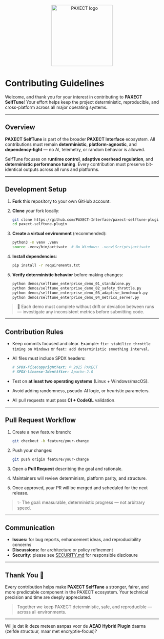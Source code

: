 


<p align="center">
  <img src="docs/ChatGPT%20Image%202%20okt%202025,%2022_22_22.png" alt="PAXECT logo" width="200"/>
</p>

# Contributing Guidelines

Welcome, and thank you for your interest in contributing to **PAXECT SelfTune**!
Your effort helps keep the project deterministic, reproducible, and cross-platform across all major operating systems.

---

## Overview

**PAXECT SelfTune** is part of the broader **PAXECT Interface** ecosystem.
All contributions must remain **deterministic**, **platform-agnostic**, and **dependency-light** —
no AI, telemetry, or random behavior is allowed.

SelfTune focuses on **runtime control**, **adaptive overhead regulation**, and **deterministic performance tuning**.
Every contribution must preserve bit-identical outputs across all runs and platforms.

---

## Development Setup

1. **Fork** this repository to your own GitHub account.

2. **Clone** your fork locally:

   ```bash
   git clone https://github.com/PAXECT-Interface/paxect-selftune-plugin.git
   cd paxect-selftune-plugin
   ```

3. **Create a virtual environment** (recommended):

   ```bash
   python3 -m venv .venv
   source .venv/bin/activate  # On Windows: .venv\Scripts\activate
   ```

4. **Install dependencies**:

   ```bash
   pip install -r requirements.txt
   ```

5. **Verify deterministic behavior** before making changes:

   ```bash
   python demos/selftune_enterprise_demo_01_standalone.py
   python demos/selftune_enterprise_demo_02_safety_throttle.py
   python demos/selftune_enterprise_demo_03_adaptive_benchmark.py
   python demos/selftune_enterprise_demo_04_metrics_server.py
   ```

> 🧩 Each demo must complete without drift or deviation between runs —
> investigate any inconsistent metrics before submitting code.

---

## Contribution Rules

* Keep commits focused and clear.
  Example:
  `fix: stabilize throttle timing on Windows` or
  `feat: add deterministic smoothing interval`.
* All files must include SPDX headers:

  ```python
  # SPDX-FileCopyrightText: © 2025 PAXECT
  # SPDX-License-Identifier: Apache-2.0
  ```
* Test on **at least two operating systems** (Linux + Windows/macOS).
* Avoid adding randomness, pseudo-AI logic, or heuristic parameters.
* All pull requests must pass **CI + CodeQL** validation.

---

## Pull Request Workflow

1. Create a new feature branch:

   ```bash
   git checkout -b feature/your-change
   ```
2. Push your changes:

   ```bash
   git push origin feature/your-change
   ```
3. Open a **Pull Request** describing the goal and rationale.
4. Maintainers will review determinism, platform parity, and structure.
5. Once approved, your PR will be merged and scheduled for the next release.

> ✨ The goal: measurable, deterministic progress — not arbitrary speed.

---

## Communication

* **Issues:** for bug reports, enhancement ideas, and reproducibility concerns
* **Discussions:** for architecture or policy refinement
* **Security:** please see [SECURITY.md](./SECURITY.md) for responsible disclosure

---

## Thank You 💛

Every contribution helps make **PAXECT SelfTune** a stronger, fairer, and more predictable component in the PAXECT ecosystem.
Your technical precision and time are deeply appreciated.

> Together we keep PAXECT deterministic, safe, and reproducible — across all environments.

---



Wil je dat ik deze meteen aanpas voor de **AEAD Hybrid Plugin** daarna (zelfde structuur, maar met encryptie-focus)?

